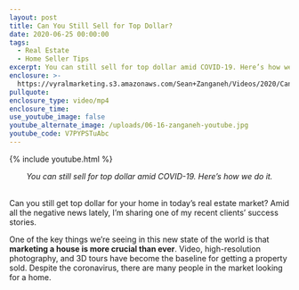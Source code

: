 ```yaml
---
layout: post
title: Can You Still Sell for Top Dollar?
date: 2020-06-25 00:00:00
tags:
  - Real Estate
  - Home Seller Tips
excerpt: You can still sell for top dollar amid COVID-19. Here’s how we do it.
enclosure: >-
  https://vyralmarketing.s3.amazonaws.com/Sean+Zanganeh/Videos/2020/Can+You+Still+Sell+for+Top+Dollar_.mp4
pullquote:
enclosure_type: video/mp4
enclosure_time:
use_youtube_image: false
youtube_alternate_image: /uploads/06-16-zanganeh-youtube.jpg
youtube_code: V7PYPSTuAbc
---
```


{% include youtube.html %}

<center><em>You can still sell for top dollar amid COVID-19. Here&rsquo;s how we do it.</em></center>

<br>Can you still get top dollar for your home in today’s real estate market? Amid all the negative news lately, I’m sharing one of my recent clients’ success stories.

One of the key things we’re seeing in this new state of the world is that **marketing a house is more crucial than ever**. Video, high-resolution photography, and 3D tours have become the baseline for getting a property sold. Despite the coronavirus, there are many people in the market looking for a home.